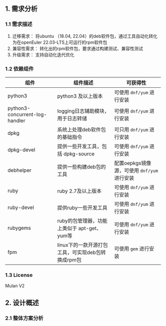 ## 1. 需求分析

### 1.1 需求描述

1. 迁移需求： 将ubuntu （18.04, 22.04）的deb软件包，通过工具自动化转化为在openEuler 22.03-LTS上可运行的rpm软件包
2. 兼容性需求： 转化出的rpm软件包，要求通过构建测试、兼容性测试
3. 升级需求： 支持自动化迭代优化

### 1.2 依赖组件

| 组件      | 组件描述  | 可获得性 |
| --------- | ------ | --------- |
| python3    | python3 及以上版本 | 可使用 `dnf/yum` 进行安装 |
| python3-concurrent-log-handler | logging日志辅助模块，用于日志转储 | 可使用 `dnf/yum` 进行安装 |
| dpkg | 系统上处理deb软件包的基础指令 | 可只用 `dnf/yum` 进行安装 |
| dpkg-devel | 提供一些开发工具，包括 dpkg-source | 可使用 `dnf/yum` 进行安装 |
| debhelper |  提供一些构建deb包的工具 | 配置oepkgs镜像源，可使用 `dnf/yum` 进行安装 |
| ruby | ruby 2.7及以上版本 | 可使用 `dnf/yum` 进行安装 |
| ruby-devel | 提供ruby一些开发工具 | 可使用 `dnf/yum` 进行安装 |
| rubygems | ruby的包管理器，功能上类似于 apt-get、yum等 | 可使用 `dnf/yum` 进行安装 |
| fpm | linux下的一款开源打包工具，可实现deb包转换成rpm包 | 可使用 `gem` 进行安装 |

### 1.3 License

Mulan V2

## 2. 设计概述

### 2.1 整体方案分析
